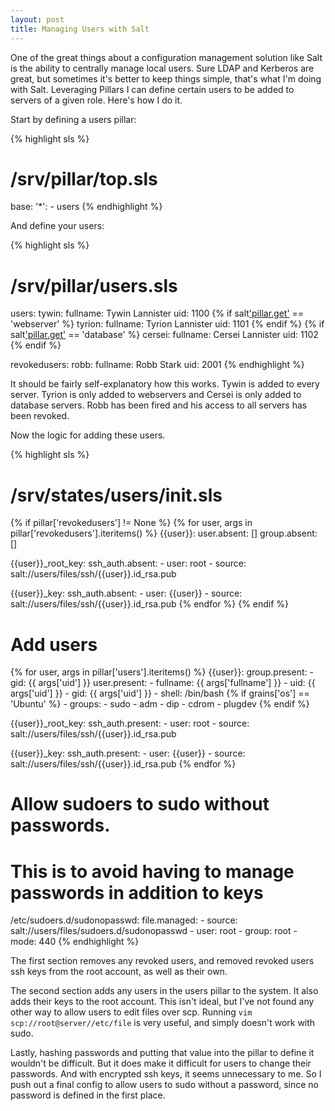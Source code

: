 ```yaml
---
layout: post
title: Managing Users with Salt
---
```


One of the great things about a configuration management solution like Salt is the ability to centrally manage local users. Sure LDAP and Kerberos are great, but sometimes it's better to keep things simple, that's what I'm doing with Salt. Leveraging Pillars I can define certain users to be added to servers of a given role. Here's how I do it.

Start by defining a users pillar:

{% highlight sls %} 
# /srv/pillar/top.sls
base:
  '*':
    - users
{% endhighlight %}

And define your users:

{% highlight sls %}
# /srv/pillar/users.sls
users:
  tywin:
    fullname: Tywin Lannister
    uid: 1100
  {% if salt['pillar.get']('role', 'default') == 'webserver' %}
  tyrion:
    fullname: Tyrion Lannister
    uid: 1101
  {% endif %}
  {% if salt['pillar.get']('role', 'default') == 'database' %}
  cersei:
    fullname: Cersei Lannister
    uid: 1102
  {% endif %}

revokedusers:
  robb:
    fullname: Robb Stark
    uid: 2001
{% endhighlight %}

It should be fairly self-explanatory how this works. Tywin is added to every server. Tyrion is only added to webservers and Cersei is only added to database servers. Robb has been fired and his access to all servers has been revoked.

Now the logic for adding these users.

{% highlight sls %}
# /srv/states/users/init.sls
{% if pillar['revokedusers'] != None %}
{% for user, args in pillar['revokedusers'].iteritems() %}
{{user}}:
  user.absent: []
  group.absent: []

{{user}}_root_key:
  ssh_auth.absent:
    - user: root
    - source: salt://users/files/ssh/{{user}}.id_rsa.pub

{{user}}_key:
  ssh_auth.absent:
    - user: {{user}}
    - source: salt://users/files/ssh/{{user}}.id_rsa.pub
{% endfor %}
{% endif %}

# Add users
{% for user, args in pillar['users'].iteritems() %}
{{user}}:
  group.present:
    - gid: {{ args['uid'] }}
  user.present:
    - fullname: {{ args['fullname'] }}
    - uid: {{ args['uid'] }}
    - gid: {{ args['uid'] }}
    - shell: /bin/bash
    {% if grains['os'] == 'Ubuntu' %}
    - groups:
      - sudo
      - adm
      - dip
      - cdrom
      - plugdev
    {% endif %}

{{user}}_root_key:
  ssh_auth.present:
    - user: root
    - source: salt://users/files/ssh/{{user}}.id_rsa.pub

{{user}}_key:
  ssh_auth.present:
    - user: {{user}}
    - source: salt://users/files/ssh/{{user}}.id_rsa.pub
{% endfor %}

# Allow sudoers to sudo without passwords.
# This is to avoid having to manage passwords in addition to keys
/etc/sudoers.d/sudonopasswd:
  file.managed:
    - source: salt://users/files/sudoers.d/sudonopasswd
    - user: root
    - group: root
    - mode: 440
{% endhighlight %}

The first section removes any revoked users, and removed revoked users ssh keys from the root account, as well as their own.

The second section adds any users in the users pillar to the system. It also adds their keys to the root account. This isn't ideal, but I've not found any other way to allow users to edit files over scp. Running `vim scp://root@server//etc/file` is very useful, and simply doesn't work with sudo.

Lastly, hashing passwords and putting that value into the pillar to define it wouldn't be difficult. But it does make it difficult for users to change their passwords. And with encrypted ssh keys, it seems unnecessary to me. So I push out a final config to allow users to sudo without a password, since no password is defined in the first place.
